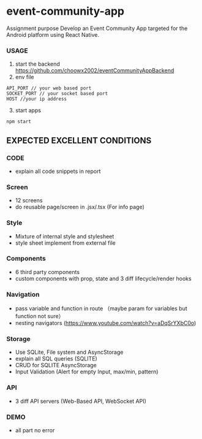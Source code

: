 # event-community-app
Assignment purpose
Develop an Event Community App targeted for the Android platform using React Native. 


### USAGE
1. start the backend https://github.com/choowx2002/eventCommunityAppBackend
2. env file
```
API_PORT // your web based port
SOCKET_PORT // your socket based port
HOST //your ip address
```
3. start apps
```
npm start
```


## EXPECTED EXCELLENT CONDITIONS

### CODE
- explain all code snippets in report

### Screen
- 12 screens
- do reusable page/screen in .jsx/.tsx (For info page)

### Style
- Mixture of internal style and stylesheet
- style sheet implement from external file

### Components
- 6 third party components
- custom components with prop, state and 3 diff lifecycle/render hooks

### Navigation
- pass variable and function in route （maybe param for variables but function not sure）
- nesting navigators (https://www.youtube.com/watch?v=aDqSrYXbC0o)

### Storage
- Use SQLite, File system and AsyncStorage
- explain all SQL queries (SQLITE)
- CRUD for SQLITE AsyncStorage
- Input Validation (Alert for empty Input, max/min, pattern)

### API
- 3 diff API servers (Web-Based API, WebSocket API)

### DEMO
- all part no error
